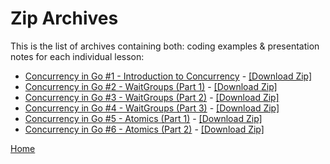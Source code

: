 # Zip Archives

This is the list of archives containing both:
coding examples & presentation notes for each
individual lesson:

- [Concurrency in Go #1 - Introduction to Concurrency](https://youtu.be/_uQgGS_VIXM) - [[Download Zip]](https://github.com/golang-basics/concurrency/raw/master/archives/concurrency-1.tar.gz)
- [Concurrency in Go #2 - WaitGroups (Part 1)](https://youtu.be/srb6fbioEY4) - [[Download Zip]](https://github.com/golang-basics/concurrency/raw/master/archives/concurrency-2.tar.gz)
- [Concurrency in Go #3 - WaitGroups (Part 2)](https://youtu.be/zAMUKb6fCO0) - [[Download Zip]](https://github.com/golang-basics/concurrency/raw/master/archives/concurrency-3.tar.gz)
- [Concurrency in Go #4 - WaitGroups (Part 3)](https://youtu.be/_QNcn7LAANY) - [[Download Zip]](https://github.com/golang-basics/concurrency/raw/master/archives/concurrency-4.tar.gz)
- [Concurrency in Go #5 - Atomics (Part 1)](https://youtu.be/nVjAS0uEnVM) - [[Download Zip]](https://github.com/golang-basics/concurrency/raw/master/archives/concurrency-5.tar.gz)
- [Concurrency in Go #6 - Atomics (Part 2)](https://youtu.be/lKds8lAzt6s) - [[Download Zip]](https://github.com/golang-basics/concurrency/raw/master/archives/concurrency-6.tar.gz)

[Home](https://github.com/golang-basics/concurrency)
